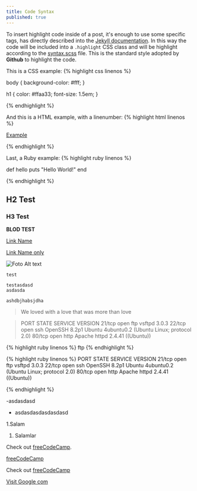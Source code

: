 ```yaml
---
title: Code Syntax
published: true
---
```

To insert highlight code inside of a post, it's enough to use some specific tags, has directly described into the [Jekyll documentation](http://jekyllrb.com/docs/templates/#code-snippet-highlighting). In this way the code will be included into a ``.highlight`` CSS class and will be highlight according to the [syntax.scss](https://github.com/mojombo/tpw/blob/master/css/syntax.css) file. This is the standard style adopted by **Github** to highlight the code. 

This is a CSS example:
{% highlight css linenos %}

body {
  background-color: #fff;
  }

h1 {
  color: #ffaa33;
  font-size: 1.5em;
  }

{% endhighlight %}

And this is a HTML example, with a linenumber:
{% highlight html linenos %}

<html>
  <a href="example.com">Example</a>
</html>

{% endhighlight %}

Last, a Ruby example:
{% highlight ruby linenos %}

def hello
  puts "Hello World!"
end

{% endhighlight %}



## H2 Test
### H3 Test


**BLOD TEST**



[Link Name](https://google.com "Title")

[Link Name only](https://google.com)


![Foto Alt text]({{site.baseurl}}/https://i.imgur.com/fXkrS4l.png)



`test`


```
testasdasd
asdasda
```


``
ashdbjhabsjdha
``




> We loved with a love that was more than love


> PORT   STATE SERVICE VERSION
21/tcp open  ftp     vsftpd 3.0.3
22/tcp open  ssh     OpenSSH 8.2p1 Ubuntu 4ubuntu0.2 (Ubuntu Linux; protocol 2.0)
80/tcp open  http    Apache httpd 2.4.41 ((Ubuntu))

{% highlight ruby linenos %}
ftp <IP adress>
{% endhighlight %}
  
  
  
  
{% highlight ruby linenos %}
  PORT   STATE SERVICE VERSION
21/tcp open  ftp     vsftpd 3.0.3
22/tcp open  ssh     OpenSSH 8.2p1 Ubuntu 4ubuntu0.2 (Ubuntu Linux; protocol 2.0)
80/tcp open  http    Apache httpd 2.4.41 ((Ubuntu))
  
{% endhighlight %} 
  
  
-asdasdasd
- asdasdasdasdasdasd

1.Salam
1. Salamlar



<p>Check out <a href="https://www.freecodecamp.org/">freeCodeCamp</a>.</p>

<a href="https://www.freecodecamp.orga/">freeCodeCamp</a>


<p>Check out <a href="https://www.freecodecamp.org/" target="_blank" rel="noopener noreferrer">freeCodeCamp</a> </p>

<a href="https://www.google.com" target="_blank">Visit Google com</a>

